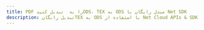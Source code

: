 ---title: PDF را به  تبدیل کنیدODS، TEX به ODS مبدل رایگان یا Net SDKdescription: تبدیل رایگانTEX به ODS با استفاده از Net Cloud APIs & SDK همچنین اسناد PDF را در Cloud ایجاد، ویرایش و رندر کنید.---